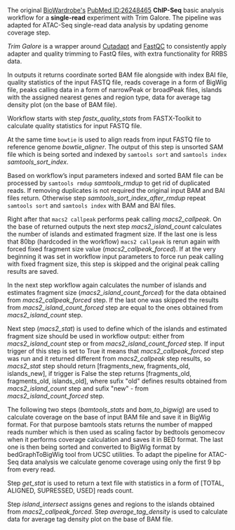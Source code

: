 The original [BioWardrobe's](https://biowardrobe.com) [PubMed ID:26248465](https://www.ncbi.nlm.nih.gov/pubmed/26248465)
**ChIP-Seq** basic analysis workflow for a **single-read** experiment with Trim Galore. The pipeline was adapted for
ATAC-Seq single-read data analysis by updating genome coverage step.

_Trim Galore_ is a wrapper around [Cutadapt](https://github.com/marcelm/cutadapt)
and [FastQC](http://www.bioinformatics.babraham.ac.uk/projects/fastqc/) to consistently
apply adapter and quality trimming to FastQ files, with extra functionality for RRBS data.

In outputs it returns coordinate sorted BAM file alongside with index BAI file, quality
statistics of the input FASTQ file, reads coverage in a form of BigWig file, peaks calling
data in a form of narrowPeak or broadPeak files, islands with the assigned nearest genes and
region type, data for average tag density plot (on the base of BAM file).

Workflow starts with step *fastx\_quality\_stats* from FASTX-Toolkit
to calculate quality statistics for input FASTQ file.

At the same time `bowtie` is used to align
reads from input FASTQ file to reference genome *bowtie\_aligner*. The output of this step
is unsorted SAM file which is being sorted and indexed by `samtools sort` and `samtools index`
*samtools\_sort\_index*.

Based on workflow’s input parameters indexed and sorted BAM file
can be processed by `samtools rmdup` *samtools\_rmdup* to get rid of duplicated reads.
If removing duplicates is not required the original input BAM and BAI
files return. Otherwise step *samtools\_sort\_index\_after\_rmdup* repeat `samtools sort` and `samtools index` with BAM and BAI files.

Right after that `macs2 callpeak` performs peak calling *macs2\_callpeak*. On the base of returned outputs the next step
*macs2\_island\_count* calculates the number of islands and estimated fragment size. If the last
one is less that 80bp (hardcoded in the workflow) `macs2 callpeak` is rerun again with forced fixed
fragment size value (*macs2\_callpeak\_forced*). If at the very beginning it was set in workflow
input parameters to force run peak calling with fixed fragment size, this step is skipped and the
original peak calling results are saved.

In the next step workflow again calculates the number of islands and estimates fragment size (*macs2\_island\_count\_forced*)
for the data obtained from *macs2\_callpeak\_forced* step. If the last one was skipped the results from *macs2\_island\_count\_forced* step
are equal to the ones obtained from *macs2\_island\_count* step.

Next step (*macs2\_stat*) is used to define which of the islands and estimated fragment size should be used
in workflow output: either from *macs2\_island\_count* step or from *macs2\_island\_count\_forced* step. If input
trigger of this step is set to True it means that *macs2\_callpeak\_forced* step was run and it returned different
from *macs2\_callpeak* step results, so *macs2\_stat* step should return [fragments\_new, fragments\_old, islands\_new],
if trigger is False the step returns [fragments\_old, fragments\_old, islands\_old], where sufix "old" defines
results obtained from *macs2\_island\_count* step and sufix "new" - from *macs2\_island\_count\_forced* step.

The following two steps (*bamtools\_stats* and *bam\_to\_bigwig*) are used to calculate coverage on the base
of input BAM file and save it in BigWig format. For that purpose bamtools stats returns the number of
mapped reads number which is then used as scaling factor by bedtools genomecov when it performs coverage
calculation and saves it in BED format. The last one is then being sorted and converted to BigWig format by
bedGraphToBigWig tool from UCSC utilities. To adapt the pipeline for ATAC-Seq data analysis we calculate genome
coverage using only the first 9 bp from every read.

Step *get\_stat* is used to return a text file with statistics
in a form of [TOTAL, ALIGNED, SUPRESSED, USED] reads count.

Step *island\_intersect* assigns genes and regions to the islands obtained from *macs2\_callpeak\_forced*.
Step *average\_tag\_density* is used to calculate data for average tag density plot on the base of BAM file.